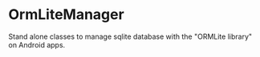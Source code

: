 OrmLiteManager
==============

Stand alone classes to manage sqlite database with the "ORMLite library" on Android apps.
